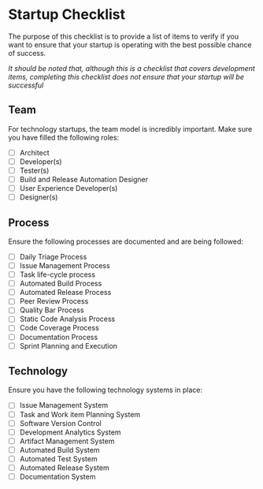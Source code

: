 # Startup Checklist
The purpose of this checklist is to provide a list of items to verify if you want to ensure that your startup is operating with the best possible chance of success.

*It should be noted that, although this is a checklist that covers development items, completing this checklist does not ensure that your startup will be successful*

## Team
For technology startups, the team model is incredibly important. Make sure you have filled the following roles:

  * [ ] Architect
  * [ ] Developer(s)
  * [ ] Tester(s)
  * [ ] Build and Release Automation Designer
  * [ ] User Experience Developer(s)
  * [ ] Designer(s)

## Process
Ensure the following processes are documented and are being followed:

 * [ ] Daily Triage Process
 * [ ] Issue Management Process
 * [ ] Task life-cycle process
 * [ ] Automated Build Process
 * [ ] Automated Release Process
 * [ ] Peer Review Process
 * [ ] Quality Bar Process
 * [ ] Static Code Analysis Process
 * [ ] Code Coverage Process
 * [ ] Documentation Process
 * [ ] Sprint Planning and Execution

## Technology
Ensure you have the following technology systems in place:

* [ ] Issue Management System
* [ ] Task and Work item Planning System
* [ ] Software Version Control
* [ ] Development Analytics System
* [ ] Artifact Management System
* [ ] Automated Build System
* [ ] Automated Test System
* [ ] Automated Release System
* [ ] Documentation System
